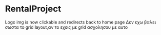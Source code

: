 # RentalProject

Logo img is now clickable and redirects back to home page
Δεν εχω βαλει σωστα το grid layout,αν το εχεις με grid ασχολησου με αυτο
